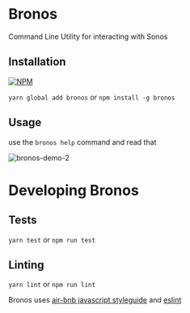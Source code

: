 # Bronos

Command Line Utility for interacting with Sonos

## Installation
[![NPM](https://nodei.co/npm/bronos.png?downloads=true&downloadRank=true&stars=true)](https://nodei.co/npm/bronos/)

`yarn global add bronos`
or
`npm install -g bronos`

## Usage

use the `bronos help` command and read that

![bronos-demo-2](https://user-images.githubusercontent.com/1093185/26912058-d55b6082-4bdf-11e7-9fdf-a2aebd732b3a.gif)


# Developing Bronos

## Tests

`yarn test`
or
`npm run test`


## Linting

`yarn lint`
or
`npm run lint`

Bronos uses [air-bnb javascript styleguide](https://github.com/airbnb/javascript) and [eslint](https://eslint.org/)
